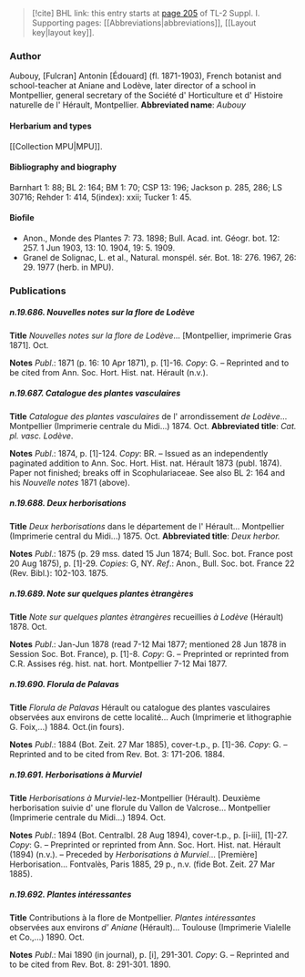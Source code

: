> [!cite] BHL link: this entry starts at [page 205](https://www.biodiversitylibrary.org/page/33264932) of TL-2 Suppl. I.
> Supporting pages: [[Abbreviations|abbreviations]], [[Layout key|layout key]].

### Author

Aubouy, \[Fulcran\] Antonin \[Édouard\] (fl. 1871-1903), French botanist and school-teacher at Aniane and Lodève, later director of a school in Montpellier, general secretary of the Société d' Horticulture et d' Histoire naturelle de l' Hérault, Montpellier. 
**Abbreviated name**: *Aubouy*

#### Herbarium and types

[[Collection MPU|MPU]].

#### Bibliography and biography

Barnhart 1: 88; BL 2: 164; BM 1: 70; CSP 13: 196; Jackson p. 285, 286; LS 30716; Rehder 1: 414, 5(index): xxii; Tucker 1: 45.

#### Biofile

- Anon., Monde des Plantes 7: 73. 1898; Bull. Acad. int. Géogr. bot. 12: 257. 1 Jun 1903, 13: 10. 1904, 19: 5. 1909.
- Granel de Solignac, L. et al., Natural. monspél. sér. Bot. 18: 276. 1967, 26: 29. 1977 (herb. in MPU).

### Publications

##### n.19.686. Nouvelles notes sur la flore de Lodève

**Title**
*Nouvelles notes sur la flore de Lodève*... \[Montpellier, imprimerie Gras 1871\]. Oct.

**Notes**
*Publ*.: 1871 (p. 16: 10 Apr 1871), p. \[1\]-16. *Copy*: G. – Reprinted and to be cited from Ann. Soc. Hort. Hist. nat. Hérault (n.v.).

##### n.19.687. Catalogue des plantes vasculaires

**Title**
*Catalogue des plantes vasculaires* de l' arrondissement *de Lodève*... Montpellier (Imprimerie centrale du Midi...) 1874. Oct.
**Abbreviated title**: *Cat. pl. vasc. Lodève*.

**Notes**
*Publ*.: 1874, p. \[1\]-124. *Copy*: BR. – Issued as an independently paginated addition to Ann. Soc. Hort. Hist. nat. Hérault 1873 (publ. 1874). Paper not finished; breaks off in Scophulariaceae. See also BL 2: 164 and his *Nouvelle notes* 1871 (above).

##### n.19.688. Deux herborisations

**Title**
*Deux herborisations* dans le département de l' Hérault... Montpellier (Imprimerie central du Midi...) 1875. Oct.
**Abbreviated title**: *Deux herbor.*

**Notes**
*Publ*.: 1875 (p. 29 mss. dated 15 Jun 1874; Bull. Soc. bot. France post 20 Aug 1875), p. \[1\]-29. *Copies*: G, NY.
*Ref*.: Anon., Bull. Soc. bot. France 22 (Rev. Bibl.): 102-103. 1875.

##### n.19.689. Note sur quelques plantes ètrangères

**Title**
*Note sur quelques plantes ètrangères* recueillies *à Lodève* (Hérault) 1878. Oct.

**Notes**
*Publ*.: Jan-Jun 1878 (read 7-12 Mai 1877; mentioned 28 Jun 1878 in Session Soc. Bot. France), p. \[1\]-8. *Copy*: G. – Preprinted or reprinted from C.R. Assises rég. hist. nat. hort. Montpellier 7-12 Mai 1877.

##### n.19.690. Florula de Palavas

**Title**
*Florula de Palavas* Hérault ou catalogue des plantes vasculaires observées aux environs de cette localité... Auch (Imprimerie et lithographie G. Foix,...) 1884. Oct.(in fours).

**Notes**
*Publ*.: 1884 (Bot. Zeit. 27 Mar 1885), cover-t.p., p. \[1\]-36. *Copy*: G. – Reprinted and to be cited from Rev. Bot. 3: 171-206. 1884.

##### n.19.691. Herborisations à Murviel

**Title**
*Herborisations à Murviel*-lez-Montpellier (Hérault). Deuxième herborisation suivie d' une florule du Vallon de Valcrose... Montpellier (Imprimerie centrale du Midi...) 1894. Oct.

**Notes**
*Publ*.: 1894 (Bot. Centralbl. 28 Aug 1894), cover-t.p., p. \[i-iii\], \[1\]-27. *Copy*: G. – Preprinted or reprinted from Ann. Soc. Hort. Hist. nat. Hérault (1894) (n.v.). – Preceded by *Herborisations à Murviel*... \[Première\] Herborisation... Fontvalès, Paris 1885, 29 p., n.v. (fide Bot. Zeit. 27 Mar 1885).

##### n.19.692. Plantes intéressantes

**Title**
Contributions à la flore de Montpellier. *Plantes intéressantes* observées aux environs *d' Aniane* (Hérault)... Toulouse (Imprimerie Vialelle et Co.,...) 1890. Oct.

**Notes**
*Publ*.: Mai 1890 (in journal), p. \[i\], 291-301. *Copy*: G. – Reprinted and to be cited from Rev. Bot. 8: 291-301. 1890.

